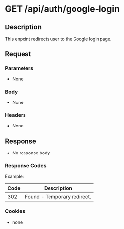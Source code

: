 # GET /api/auth/google-login

## Description

This enpoint redirects user to the Google login page.

## Request

### Parameters

- None

### Body

- None

### Headers

- None

## Response

- No response body

### Response Codes

Example:

| Code | Description                 |
|------|-----------------------------|
| 302  | Found - Temporary redirect. |

### Cookies

- none